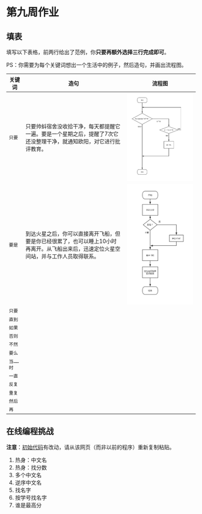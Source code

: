 # 第九周作业

## 填表

填写以下表格，前两行给出了范例，你**只要再额外选择三行完成即可**。

PS：你需要为每个关键词想出一个生活中的例子，然后造句，并画出流程图。

| 关键词 | 造句                                                                                                                                   | 流程图           |
| ------ | -------------------------------------------------------------------------------------------------------------------------------------- | ---------------- |
| `只要` | 只要帅蚪宿舍没收拾干净，每天都提醒它一遍。要是一个星期之后，提醒了7次它还没整理干净，就通知欧阳，对它进行批评教育。                    | ![打扫流程图][1] |
| `要是`     | 到达火星之后，你可以直接离开飞船，但要是你已经很累了，也可以睡上10小时再离开。从飞船出来后，迅速定位火星空间站，并与工作人员取得联系。 | ![登录火星流程图][2]             |
| `只要` | | |
| `直到`   | | |
| `如果`   | | |
| `否则`   | | |
| `不然`   | | |
| `要么`   | | |
| `当……时` | | |
| `一直`   | | |
| `反复`   | | |
| `重复`   | | |
| `然后`   | | |
| `再`     | | |

[1]:/imgs/flowchart_cleaning.png?raw=true "打扫流程图"
[2]:/imgs/flowchart_mars.png?raw=true "登录火星流程图"

## 在线编程挑战

**注意**：[初始代码][3]有改动，请从该网页（而非以前的程序）重新复制粘贴。

1. 热身：中文名
2. 热身：找分数
3. 多个中文名
4. 逆序中文名
5. 找名字
6. 按学号找名字
7. 谁是最高分

[3]:https://github.com/practischool/kido-2019-spring#%E5%88%9D%E5%A7%8B%E4%BB%A3%E7%A0%81